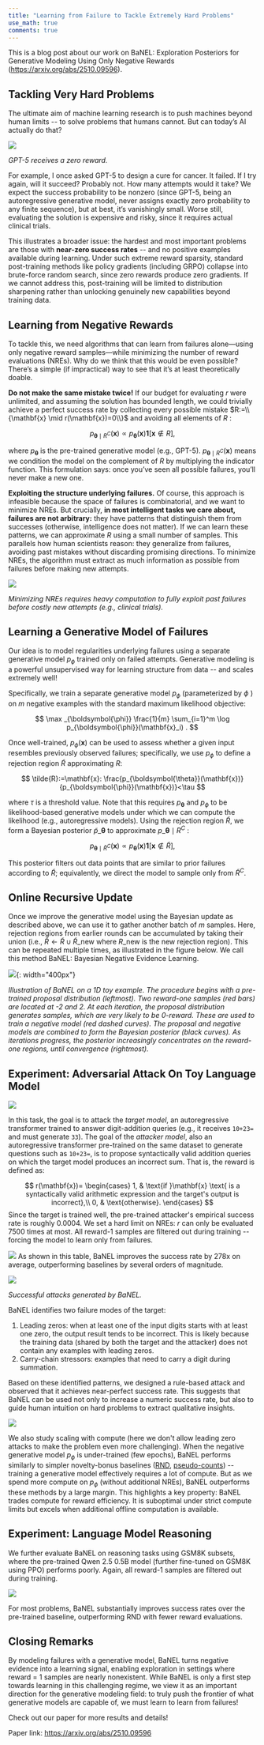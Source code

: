```yaml
---
title: "Learning from Failure to Tackle Extremely Hard Problems"
use_math: true
comments: true
---
```




This is a blog post about our work on BaNEL: Exploration Posteriors for Generative Modeling Using Only Negative Rewards (https://arxiv.org/abs/2510.09596).

## Tackling Very Hard Problems
The ultimate aim of machine learning research is to push machines beyond human limits -- to solve problems that humans cannot.
But can today’s AI actually do that?

![](/images/2025-10-12-BaNEL/gpt.png)

*GPT-5 receives a zero reward.*

For example, I once asked GPT-5 to design a cure for cancer. It failed. If I try again, will it succeed? Probably not. How many attempts would it take?
We expect the success probability to be nonzero (since GPT-5, being an autoregressive generative model, never assigns exactly zero probability to any finite sequence), but at best, it’s vanishingly small.
Worse still, evaluating the solution is expensive and risky, since it requires actual clinical trials.

This illustrates a broader issue: the hardest and most important problems are those with **near-zero success rates** -- and no positive examples available during learning.
Under such extreme reward sparsity, standard post-training methods like policy gradients (including GRPO) collapse into brute-force random search, since zero rewards produce zero gradients.
If we cannot address this, post-training will be limited to distribution sharpening rather than unlocking genuinely new capabilities beyond training data.


## Learning from Negative Rewards

To tackle this, we need algorithms that can learn from failures alone—using only negative reward samples—while minimizing the number of reward evaluations (NREs).
Why do we think that this would be even possible? There’s a simple (if impractical) way to see that it’s at least theoretically doable.

**Do not make the same mistake twice!** If our budget for evaluating $r$ were unlimited, and assuming the solution has bounded length, we could trivially achieve a perfect success rate by collecting every possible mistake $R:=\\{\mathbf{x} \mid r(\mathbf{x})=0\\}$ and avoiding all elements of $R$ :

$$
p_{\boldsymbol{\theta} \mid R^C}(\mathbf{x}) \propto p_{\boldsymbol{\theta}}(\mathbf{x}) \mathbf{1}[\mathbf{x} \notin R],
$$

where $p_{\boldsymbol{\theta}}$ is the pre-trained generative model (e.g., GPT-5). $p_{\boldsymbol{\theta} \mid R^C}(\mathbf{x})$ means we condition the model on the complement of $R$ by multiplying the indicator function.
This formulation says: once you’ve seen all possible failures, you’ll never make a new one.

**Exploiting the structure underlying failures.**
Of course, this approach is infeasible because the space of failures is combinatorial, and we want to minimize NREs.
But crucially, **in most intelligent tasks we care about, failures are not arbitrary:** they have patterns that distinguish them from successes (otherwise, intelligence does not matter).
If we can learn these patterns, we can approximate $R$ using a small number of samples.
This parallels how human scientists reason: they generalize from failures, avoiding past mistakes without discarding promising directions.
To minimize NREs, the algorithm must extract as much information as possible from failures before making new attempts.


![](/images/2025-10-12-BaNEL/serious_compute.png)

*Minimizing NREs requires heavy computation to fully exploit past failures before costly new attempts (e.g., clinical trials).*

## Learning a Generative Model of Failures
Our idea is to model regularities underlying failures using a separate generative model $p_\phi$ trained only on failed attempts.
Generative modeling is a powerful unsupervised way for learning structure from data -- and scales extremely well!

Specifically, we train a separate generative model $p_\phi$ (parameterized by $\phi$ ) on $m$ negative examples with the standard maximum likelihood objective:

$$
\max _{\boldsymbol{\phi}} \frac{1}{m} \sum_{i=1}^m \log p_{\boldsymbol{\phi}}(\mathbf{x}_i) .
$$

Once well-trained, $p_\phi(\mathbf{x})$ can be used to assess whether a given input resembles previously observed failures; specifically, we use $p_\phi$ to define a rejection region $\tilde{R}$ approximating $R$:

$$
\tilde{R}:=\mathbf{x}: \frac{p_{\boldsymbol{\theta}}(\mathbf{x})}{p_{\boldsymbol{\phi}}(\mathbf{x})}<\tau
$$

where $\tau$ is a threshold value. Note that this requires $p_{\boldsymbol{\theta}}$ and $p_\phi$ to be likelihood-based generative models under which we can compute the likelihood (e.g., autoregressive models). Using the rejection region $\tilde{R}$, we form a Bayesian posterior $\tilde{p}\_{\boldsymbol{\theta}}$ to approximate $p\_{\boldsymbol{\theta} \mid R^C}$ :

$$
p_{\boldsymbol{\theta} \mid \tilde{R}^C}(\mathbf{x}) \propto p_{\boldsymbol{\theta}}(\mathbf{x}) \mathbf{1}[\mathbf{x} \notin \tilde{R}],
$$


This posterior filters out data points that are similar to prior failures according to $\tilde{R}$; equivalently, we direct the model to sample only from $\tilde{R}^C$.

## Online Recursive Update
Once we improve the generative model using the Bayesian update as described above, we can use it to gather another batch of $m$ samples.
Here, rejection regions from earlier rounds can be accumulated by taking their union (i.e., $\tilde R \gets \tilde R \cup \tilde R\_{\text{new}}$ where $R\_{\text{new}}$ is the new rejection region).
This can be repeated multiple times, as illustrated in the figure below.
We call this method BaNEL: Bayesian Negative Evidence Learning.

![](/images/2025-10-12-BaNEL/algo_tall.png){: width="400px"}

*Illustration of BaNEL on a 1D toy example. The procedure begins with a pre-trained proposal distribution (leftmost). Two reward-one samples (red bars) are located at -2 and 2. At each iteration, the proposal distribution generates samples, which are very likely to be 0-reward. These are used to train a negative model (red dashed curves). The proposal and negative models are combined to form the Bayesian posterior (black curves). As iterations progress, the posterior increasingly concentrates on the reward-one regions, until convergence (rightmost).*

## Experiment: Adversarial Attack On Toy Language Model
![](/images/2025-10-12-BaNEL/adv_task.png)

In this task, the goal is to attack the *target model*, an autoregressive transformer trained to answer digit-addition queries (e.g., it receives `10+23=` and must generate `33`). The goal of the *attacker model*, also an autoregressive transformer pre-trained on the same dataset to generate questions such as `10+23=`, is to propose syntactically valid addition queries on which the target model produces an incorrect sum.
That is, the reward is defined as:

$$
r(\mathbf{x})= \begin{cases}
1, & \text{if }\mathbf{x} \text{ is a syntactically valid arithmetic expression and the target's output is incorrect},\\
0, & \text{otherwise}.
\end{cases}
$$
Since the target is trained well, the pre-trained attacker's empirical success rate is roughly 0.0004.
We set a hard limit on NREs: $r$ can only be evaluated 7500 times at most.
All reward-1 samples are filtered out during training -- forcing the model to learn only from failures.

![](/images/2025-10-12-BaNEL/adv_table.png)
As shown in this table, BaNEL improves the success rate by 278x on average, outperforming baselines by several orders of magnitude.

![](/images/2025-10-12-BaNEL/adv_qual.png)

*Successful attacks generated by BaNEL.*

BaNEL identifies two failure modes of the target: 
1. Leading zeros: when at least one of the input digits starts with at least one zero, the output result tends to be incorrect. This is likely because the training data (shared by both the target and the attacker) does not contain any examples with leading zeros.
2. Carry-chain stressors: examples that need to carry a digit during summation.

Based on these identified patterns, we designed a rule-based attack and observed that it achieves near-perfect success rate.
This suggests that BaNEL can be used not only to increase a numeric success rate, but also to guide human intuition on hard problems to extract qualitative insights.



![](/images/2025-10-12-BaNEL/adv_scaling.png)

We also study scaling with compute (here we don't allow leading zero attacks to make the problem even more challenging).
When the negative generative model $p_\phi$ is under-trained (few epochs), BaNEL performs similarly to simpler novelty-bonus baselines ([RND](https://arxiv.org/abs/1810.12894), [pseudo-counts](https://arxiv.org/abs/1703.01310)) -- training a generative model effectively requires a lot of compute.
But as we spend more compute on $p_\phi$ (without additional NREs), BaNEL outperforms these methods by a large margin.
This highlights a key property: BaNEL trades compute for reward efficiency.
It is suboptimal under strict compute limits but excels when additional offline computation is available. 

## Experiment: Language Model Reasoning
We further evaluate BaNEL on reasoning tasks using GSM8K subsets, where the pre-trained Qwen 2.5 0.5B model (further fine-tuned on GSM8K using PPO) performs poorly.
Again, all reward-1 samples are filtered out during training.

![](/images/2025-10-12-BaNEL/gsm.png)

For most problems, BaNEL substantially improves success rates over the pre-trained baseline, outperforming RND with fewer reward evaluations.

## Closing Remarks

By modeling failures with a generative model, BaNEL turns negative evidence into a learning signal, enabling exploration in settings where reward = 1 samples are nearly nonexistent. While BaNEL is only a first step towards learning in this challenging regime, we view it as an important direction for the generative modeling field: to truly push the frontier of what generative models are capable of, we must learn to learn from failures! 


Check out our paper for more results and details!

Paper link: https://arxiv.org/abs/2510.09596


